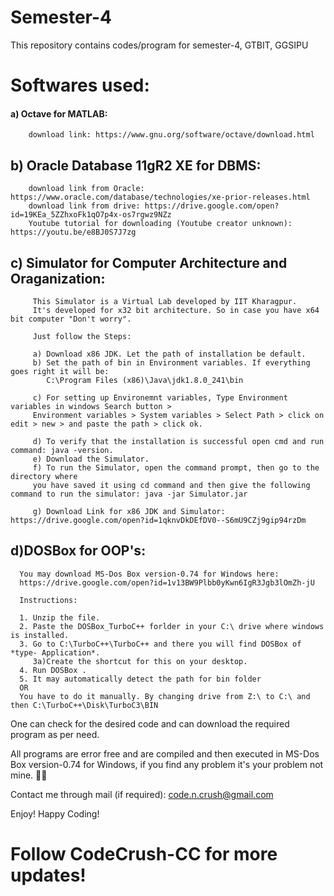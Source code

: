 # Semester-4

This repository contains codes/program for semester-4, GTBIT, GGSIPU 

# Softwares used:

   #### a) Octave for MATLAB:
        download link: https://www.gnu.org/software/octave/download.html
        
  ## b) Oracle Database 11gR2 XE for DBMS:
        download link from Oracle: https://www.oracle.com/database/technologies/xe-prior-releases.html
        download link from drive: https://drive.google.com/open?id=19KEa_5ZZhxoFk1qO7p4x-os7rgwz9NZz
        Youtube tutorial for downloading (Youtube creator unknown): https://youtu.be/e8BJ0S7J7zg
  
  ## c)  Simulator for Computer Architecture and Oraganization:
         
         This Simulator is a Virtual Lab developed by IIT Kharagpur. 
         It's developed for x32 bit architecture. So in case you have x64 bit computer "Don't worry".
         
         Just follow the Steps:
        
         a) Download x86 JDK. Let the path of installation be default. 
         b) Set the path of bin in Environment variables. If everything goes right it will be: 
            C:\Program Files (x86)\Java\jdk1.8.0_241\bin
            
         c) For setting up Environemnt variables, Type Environment variables in windows Search button > 
         Environment variables > System variables > Select Path > click on edit > new > and paste the path > click ok.
         
         d) To verify that the installation is successful open cmd and run command: java -version.
         e) Download the Simulator.
         f) To run the Simulator, open the command prompt, then go to the directory where
         you have saved it using cd command and then give the following command to run the simulator: java -jar Simulator.jar
         
         g) Download Link for x86 JDK and Simulator: https://drive.google.com/open?id=1qknvDkDEfDV0--S6mU9CZj9gip94rzDm
     
 ## d)DOSBox for OOP's:
      You may download MS-Dos Box version-0.74 for Windows here:
      https://drive.google.com/open?id=1v13BW9Plbb0yKwn6IgR3Jgb3lOmZh-jU
      
      Instructions: 

      1. Unzip the file.
      2. Paste the DOSBox_TurboC++ forlder in your C:\ drive where windows is installed.
      3. Go to C:\TurboC++\TurboC++ and there you will find DOSBox of *type- Application*. 
         3a)Create the shortcut for this on your desktop.
      4. Run DOSBox .
      5. It may automatically detect the path for bin folder
      OR 
      You have to do it manually. By changing drive from Z:\ to C:\ and then C:\TurboC++\Disk\TurboC3\BIN

One can check for the desired code and can download the required program as per need.

All programs are error free and are compiled and then executed in MS-Dos Box version-0.74 for Windows, if you find any problem it's your problem not mine. 🤷‍♀️ 

Contact me through mail (if required): code.n.crush@gmail.com

Enjoy! Happy Coding!

# Follow CodeCrush-CC for more updates! 

